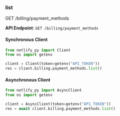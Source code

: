 
### list <a name="list"></a>
GET /billing/payment_methods



**API Endpoint**: `GET /billing/payment_methods`

#### Synchronous Client

```python
from netlify_py import Client
from os import getenv

client = Client(token=getenv("API_TOKEN"))
res = client.billing.payment_methods.list()
```

#### Asynchronous Client

```python
from netlify_py import AsyncClient
from os import getenv

client = AsyncClient(token=getenv("API_TOKEN"))
res = await client.billing.payment_methods.list()
```

